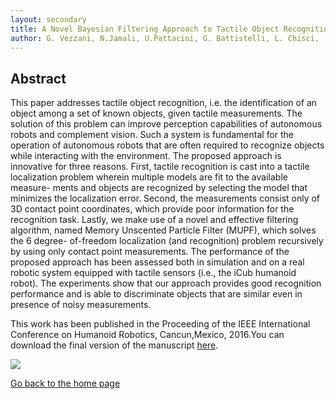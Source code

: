 ```yaml
---
layout: secondary
title: A Novel Bayesian Filtering Approach to Tactile Object Recognition
author: G. Vezzani, N.Jamali, U.Pattacini, G. Battistelli, L. Chisci,  and L. Natale
---
```


## Abstract

This paper addresses tactile object recognition, i.e. the identification of an object among a set of known objects,
given tactile measurements. The solution of this problem can improve perception capabilities of autonomous robots and
complement vision. Such a system is fundamental for the operation of autonomous robots that are often required to
recognize objects while interacting with the environment. The proposed approach is innovative for three reasons. First,
tactile recognition is cast into a tactile localization problem wherein multiple models are fit to the available measure-
ments and objects are recognized by selecting the model that minimizes the localization error. Second, the measurements
consist only of 3D contact point coordinates, which provide poor information for the recognition task. Lastly, we make use
of a novel and effective filtering algorithm, named Memory Unscented Particle Filter (MUPF), which solves the 6 degree-
of-freedom localization (and recognition) problem recursively by using only contact point measurements. The performance
of the proposed approach has been assessed both in simulation and on a real robotic system equipped with tactile sensors (i.e.,
the iCub humanoid robot). The experiments show that our approach provides good recognition performance and is able
to discriminate objects that are similar even in presence of noisy measurements.

This work has been published in the  Proceeding of the IEEE International Conference on Humanoid Robotics, Cancun,Mexico, 2016.You can download the final version of the manuscript [here](https://github.com/giuliavezzani/giuliavezzani.github.io/raw/master/files/recognition.pdf).

 ![](https://raw.githubusercontent.com/giuliavezzani/giuliavezzani.github.io/master/files/icub-touch.jpg)
 
[Go back to the home page](./)
